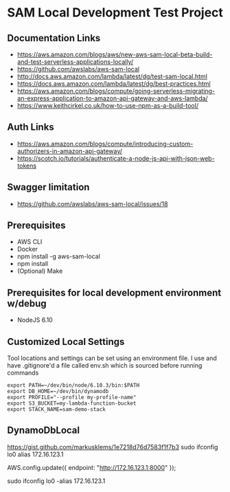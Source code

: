 # SAM Local Development Test Project

## Documentation Links
* https://aws.amazon.com/blogs/aws/new-aws-sam-local-beta-build-and-test-serverless-applications-locally/
* https://github.com/awslabs/aws-sam-local
* http://docs.aws.amazon.com/lambda/latest/dg/test-sam-local.html
* https://docs.aws.amazon.com/lambda/latest/dg/best-practices.html
* https://aws.amazon.com/blogs/compute/going-serverless-migrating-an-express-application-to-amazon-api-gateway-and-aws-lambda/
* https://www.keithcirkel.co.uk/how-to-use-npm-as-a-build-tool/

## Auth Links
* https://aws.amazon.com/blogs/compute/introducing-custom-authorizers-in-amazon-api-gateway/
* https://scotch.io/tutorials/authenticate-a-node-js-api-with-json-web-tokens

## Swagger limitation
* https://github.com/awslabs/aws-sam-local/issues/18

## Prerequisites
* AWS CLI
* Docker
* npm install -g aws-sam-local
* npm install
* (Optional) Make

## Prerequisites for local development environment w/debug
* NodeJS 6.10

## Customized Local Settings

Tool locations and settings can be set using an environment file. I use and have .gitignore'd a file called env.sh which is sourced before running commands

    export PATH=~/dev/bin/node/6.10.3/bin:$PATH
    export DB_HOME=~/dev/bin/dynamodb
    export PROFILE="--profile my-profile-name"
    export S3_BUCKET=my-lambda-function-bucket
    export STACK_NAME=sam-demo-stack

## DynamoDbLocal
https://gist.github.com/markusklems/1e7218d76d7583f1f7b3
sudo ifconfig lo0 alias 172.16.123.1

AWS.config.update({
    endpoint: "http://172.16.123.1:8000"
});

sudo ifconfig lo0 -alias 172.16.123.1